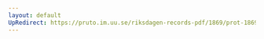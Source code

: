 ```yaml
---
layout: default
UpRedirect: https://pruto.im.uu.se/riksdagen-records-pdf/1869/prot-1869--ak--401/prot-1869--ak--401_000.pdf
---
```

